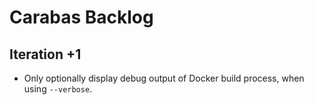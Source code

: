 # Carabas Backlog

## Iteration +1
- Only optionally display debug output of Docker build process,
  when using `--verbose`.
